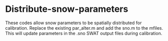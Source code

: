 # Distribute-snow-parameters

These codes allow snow parameters to be spatially distributed for calibration. Replace the existing par_alter.m and 
add the sno.m to the mfiles. This will update parameters in the .sno SWAT output files during calibration.
